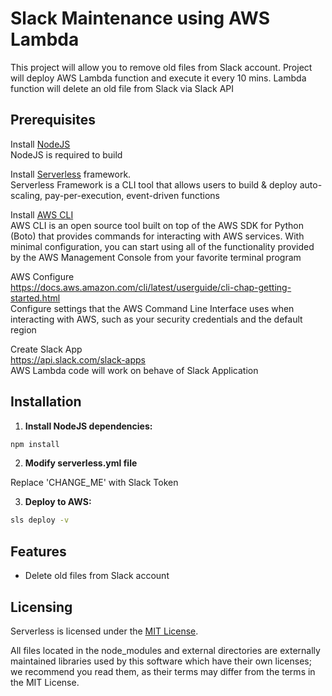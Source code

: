 

Slack Maintenance using AWS Lambda
===========================

This project will allow you to remove old files from Slack account.
Project will deploy AWS Lambda function and execute it every 10 mins. 
Lambda function will delete an old file from Slack via Slack API

Prerequisites
-----------------

Install [NodeJS](https://nodejs.org/en/download/ )   
NodeJS is required to build 

Install [Serverless](https://serverless.com/framework/docs/getting-started/) framework.  
Serverless Framework is a CLI tool that allows users to build & deploy auto-scaling, pay-per-execution, event-driven functions


Install [AWS CLI](https://docs.aws.amazon.com/cli/latest/userguide/awscli-install-windows.html)  
AWS CLI is an open source tool built on top of the AWS SDK for Python (Boto) that provides commands for interacting with AWS services. With minimal configuration, you can start using all of the functionality provided by the AWS Management Console from your favorite terminal program
  


AWS Configure  
https://docs.aws.amazon.com/cli/latest/userguide/cli-chap-getting-started.html  
Configure settings that the AWS Command Line Interface uses when interacting with AWS, such as your security credentials and the default region


Create Slack App  
https://api.slack.com/slack-apps  
AWS Lambda code will work on behave of Slack Application


Installation
------------------------ 

1. **Install NodeJS dependencies:**

```bash
npm install
```

2. **Modify serverless.yml file**

Replace 'CHANGE_ME' with Slack Token

3. **Deploy to AWS:**

```bash
sls deploy -v
```


<a name="features"></a>Features
-------------------------------

* Delete old files from Slack account

## <a name="licensing"></a>Licensing

Serverless is licensed under the [MIT License](./LICENSE).

All files located in the node_modules and external directories are externally maintained libraries used by this software which have their own licenses; we recommend you read them, as their terms may differ from the terms in the MIT License.




